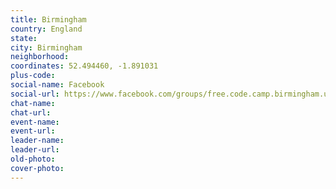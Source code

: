 ```yaml
---
title: Birmingham
country: England
state: 
city: Birmingham
neighborhood: 
coordinates: 52.494460, -1.891031
plus-code:
social-name: Facebook
social-url: https://www.facebook.com/groups/free.code.camp.birmingham.uk
chat-name:
chat-url:
event-name:
event-url:
leader-name:
leader-url:
old-photo: 
cover-photo:
---
```

